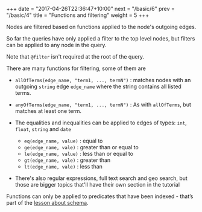 +++
date = "2017-04-26T22:36:47+10:00"
next = "/basic/6"
prev = "/basic/4"
title = "Functions and filtering"
weight = 5
+++

Nodes are filtered based on functions applied to the node's outgoing edges.

So far the queries have only applied a filter to the top level nodes,
but filters can be applied to any node in the query.

Note that `@filter` isn't required at the root of the query.

There are many functions for filtering, some of them are


* `allOfTerms(edge_name, "term1, ..., termN")` : matches nodes with
an outgoing `string` edge `edge_name` where the string contains all
listed terms.

* `anyOfTerms(edge_name, "term1, ..., termN")` : As with `allOfTerms`,
but matches at least one term.

* The equalities and inequalities can be applied to edges of types:
  `int`, `float`, `string` and `date`
  * `eq(edge_name, value)` : equal to
  * `ge(edge_name, vale)` : greater than or equal to
  * `le(edge_name, value)` : less than or equal to
  * `gt(edge_name, vale)` : greater than
  * `lt(edge_name, vale)` : less than

* There's also regular expressions, full text search and geo search,
  but those are bigger topics that'll have their own section in the tutorial

Functions can only be applied to predicates that have been indexed -
that’s part of the [lesson about schema](/schema/1).
